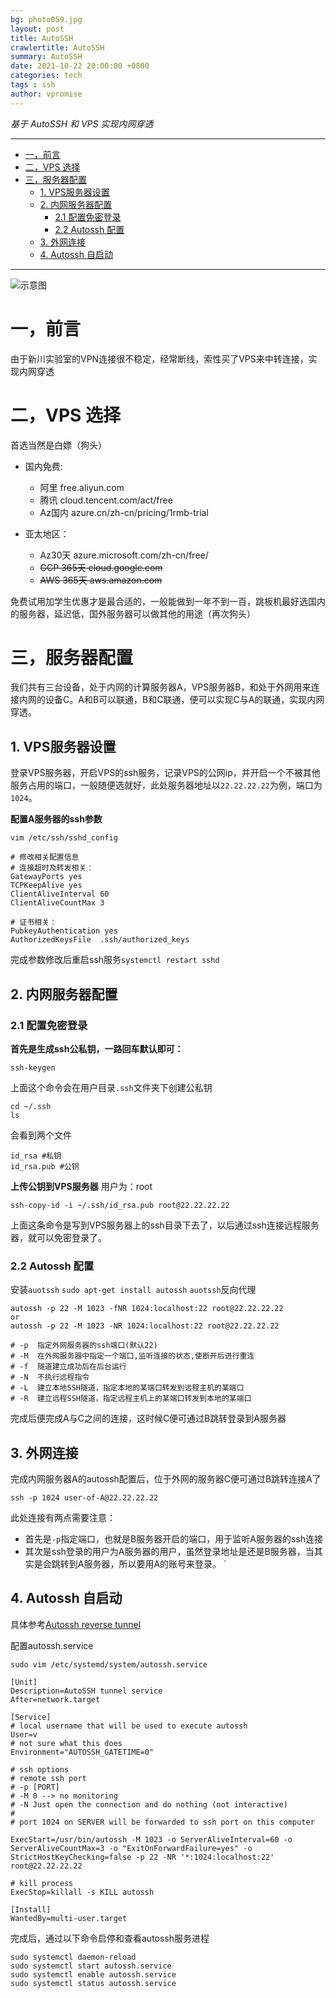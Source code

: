 ```yaml
---
bg: photo059.jpg
layout: post
title: AutoSSH
crawlertitle: AutoSSH
summary: AutoSSH
date: 2021-10-22 20:00:00 +0800
categories: tech
tags : ssh
author: vpromise
---
```


*基于 AutoSSH 和 VPS 实现内网穿透*

---

- [一，前言](#一前言)
- [二，VPS 选择](#二vps-选择)
- [三，服务器配置](#三服务器配置)
  - [1. VPS服务器设置](#1-vps服务器设置)
  - [2. 内网服务器配置](#2-内网服务器配置)
    - [2.1 配置免密登录](#21-配置免密登录)
    - [2.2 Autossh 配置](#22-autossh-配置)
  - [3. 外网连接](#3-外网连接)
  - [4. Autossh 自启动](#4-autossh-自启动)

---

![示意图](https://i.loli.net/2021/10/22/wtiKyZompOP4FdE.png)
# 一，前言
由于新川实验室的VPN连接很不稳定，经常断线，索性买了VPS来中转连接，实现内网穿透

# 二，VPS 选择
首选当然是白嫖（狗头）
- 国内免费:
  - 阿里 free.aliyun.com
  - 腾讯 cloud.tencent.com/act/free
  - Az国内 azure.cn/zh-cn/pricing/1rmb-trial

- 亚太地区：
  - Az30天 azure.microsoft.com/zh-cn/free/
  - ~~GCP 365天 cloud.google.com~~
  - ~~AWS 365天 aws.amazon.com~~

免费试用加学生优惠才是最合适的，一般能做到一年不到一百，跳板机最好选国内的服务器，延迟低，国外服务器可以做其他的用途（再次狗头）

# 三，服务器配置
我们共有三台设备，处于内网的计算服务器A，VPS服务器B，和处于外网用来连接内网的设备C。A和B可以联通，B和C联通，便可以实现C与A的联通，实现内网穿透。

## 1. VPS服务器设置
登录VPS服务器，开启VPS的ssh服务，记录VPS的公网ip，并开启一个不被其他服务占用的端口，一般随便选就好，此处服务器地址以`22.22.22.22`为例，端口为`1024`。

**配置A服务器的ssh参数**
```
vim /etc/ssh/sshd_config

# 修改相关配置信息
# 连接超时及转发相关：
GatewayPorts yes
TCPKeepAlive yes
ClientAliveInterval 60  
ClientAliveCountMax 3

# 证书相关：
PubkeyAuthentication yes
AuthorizedKeysFile  .ssh/authorized_keys
```
完成参数修改后重启ssh服务`systemctl restart sshd`
## 2. 内网服务器配置
### 2.1 配置免密登录
**首先是生成ssh公私钥，一路回车默认即可：**
```
ssh-keygen
```
上面这个命令会在用户目录`.ssh`文件夹下创建公私钥
```
cd ~/.ssh
ls
```
会看到两个文件
```
id_rsa #私钥
id_rsa.pub #公钥
```
**上传公钥到VPS服务器**
用户为：root
```
ssh-copy-id -i ~/.ssh/id_rsa.pub root@22.22.22.22
```
上面这条命令是写到VPS服务器上的ssh目录下去了，以后通过ssh连接远程服务器，就可以免密登录了。
### 2.2 Autossh 配置
安装`auotssh`
`
sudo apt-get install autossh
`
`auotssh`反向代理
```
autossh -p 22 -M 1023 -fNR 1024:localhost:22 root@22.22.22.22
or 
autossh -p 22 -M 1023 -NR 1024:localhost:22 root@22.22.22.22

# -p  指定外网服务器的ssh端口(默认22)
# -M  在外网服务器中指定一个端口,监听连接的状态,使断开后进行重连 
# -f  隧道建立成功后在后台运行
# -N  不执行远程指令
# -L  建立本地SSH隧道，指定本地的某端口转发到远程主机的某端口
# -R  建立远程SSH隧道，指定远程主机上的某端口转发到本地的某端口
```
完成后便完成A与C之间的连接，这时候C便可通过B跳转登录到A服务器
## 3. 外网连接
完成内网服务器A的autossh配置后，位于外网的服务器C便可通过B跳转连接A了
```
ssh -p 1024 user-of-A@22.22.22.22
```
此处连接有两点需要注意：
- 首先是`-p`指定端口，也就是B服务器开启的端口，用于监听A服务器的ssh连接
- 其次是ssh登录的用户为A服务器的用户，虽然登录地址是还是B服务器，当其实是会跳转到A服务器，所以要用A的账号来登录。
`

## 4. Autossh 自启动
具体参考[Autossh reverse tunnel](https://github.com/jvierine/autossh_reverse_tunnel)

配置autossh.service

`sudo vim /etc/systemd/system/autossh.service`
```
[Unit]
Description=AutoSSH tunnel service
After=network.target

[Service]
# local username that will be used to execute autossh
User=v
# not sure what this does
Environment="AUTOSSH_GATETIME=0"

# ssh options
# remote ssh port
# -p [PORT]
# -M 0 --> no monitoring
# -N Just open the connection and do nothing (not interactive)
#
# port 1024 on SERVER will be forwarded to ssh port on this computer

ExecStart=/usr/bin/autossh -M 1023 -o ServerAliveInterval=60 -o ServerAliveCountMax=3 -o "ExitOnForwardFailure=yes" -o StrictHostKeyChecking=false -p 22 -NR '*:1024:localhost:22' root@22.22.22.22

# kill process
ExecStop=killall -s KILL autossh

[Install]
WantedBy=multi-user.target
```
完成后，通过以下命令启停和查看autossh服务进程
```
sudo systemctl daemon-reload
sudo systemctl start autossh.service
sudo systemctl enable autossh.service
sudo systemctl status autossh.service
```